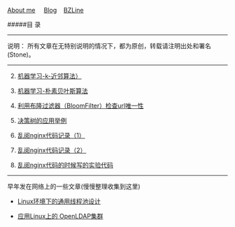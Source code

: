 [About me](http://lexmao.com) &nbsp;&nbsp;&nbsp; 
[Blog](http://lexmao.com/blog.html)&nbsp;&nbsp;&nbsp;
[BZLine](http://www.bzline.cn)




#####目 录
***
说明： 所有文章在无特别说明的情况下，都为原创，转载请注明出处和署名(Stone)。
***



2. [机器学习-k-近邻算法）](http://www.lexmao.com/knn.html) 

3. [机器学习-朴素贝叶斯算法](http://www.lexmao.com/bayes.html)

4. [利用布隆过滤器（BloomFilter）检查url唯一性](http://www.lexmao.com/bloomfilter.html)
5. [决策树的应用举例](http://www.lexmao.com/decision.html)

2. [乱阅nginx代码记录（1）](http://www.lexmao.com/nginx_1.html)

3. [乱阅nginx代码记录（2）](http://www.lexmao.com/nginx_2.html)

3. [乱阅nginx代码的时候写的实验代码](https://github.com/lexmao/public-base-lib)


***
早年发在网络上的一些文章(慢慢整理收集到这里)

   * [Linux环境下的通用线程池设计](http://wenku.baidu.com/link?url=E1iLLWSa6oLCqPRtgJY4_ajVZ-gsOkvSHOn5RVteo5hsUifmrvrodh-W8UiKMV3WHiWRy3Ys575iDWX_oh40zSJEadPdnKmoxqPAKNgFGfC)

   * [应用Linux上的 OpenLDAP集群](http://www.ccidnet.com/2004/1209/187665.shtml)
  